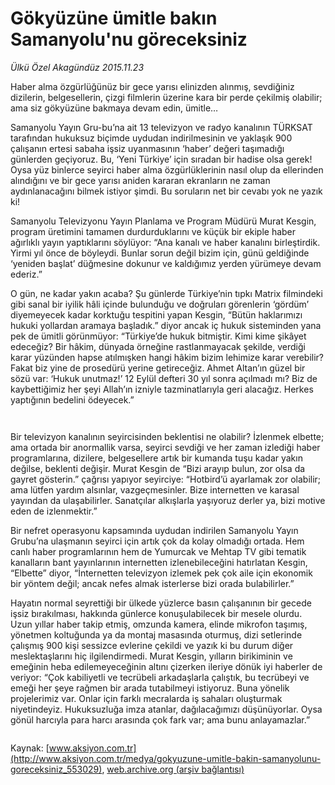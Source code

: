 # Gökyüzüne ümitle bakın Samanyolu'nu göreceksiniz

*Ülkü Özel Akagündüz 2015.11.23*

<div class="pNewsDetailMainContent ctx_content" itemprop="articleBody">
 <p>
  Haber alma özgürlüğünüz bir gece yarısı elinizden alınmış, sevdiğiniz dizilerin, belgesellerin, çizgi filmlerin üzerine kara bir perde çekilmiş olabilir; ama siz gökyüzüne bakmaya devam edin, ümitle…
 </p>
 <p>
  Samanyolu Yayın Gru-bu’na ait 13 televizyon ve radyo kanalının TÜRKSAT tarafından hukuksuz biçimde uydudan indirilmesinin ve yaklaşık 900 çalışanın ertesi sabaha işsiz uyanmasının ‘haber’ değeri taşımadığı günlerden geçiyoruz. Bu, ‘Yeni Türkiye’ için sıradan bir hadise olsa gerek! Oysa yüz binlerce seyirci haber alma özgürlüklerinin nasıl olup da ellerinden alındığını ve bir gece yarısı aniden kararan ekranların ne zaman aydınlanacağını bilmek istiyor şimdi. Bu soruların net bir cevabı yok ne yazık ki!
 </p>
 <p>
  Samanyolu Televizyonu Yayın Planlama ve Program Müdürü Murat Kesgin, program üretimini tamamen durdurduklarını ve küçük bir ekiple haber ağırlıklı yayın yaptıklarını söylüyor: “Ana kanalı ve haber kanalını birleştirdik. Yirmi yıl önce de böyleydi. Bunlar sorun değil bizim için, günü geldiğinde ‘yeniden başlat’ düğmesine dokunur ve kaldığımız yerden yürümeye devam ederiz.”
 </p>
 <p>
  O gün, ne kadar yakın acaba? Şu günlerde Türkiye’nin tıpkı Matrix filmindeki gibi sanal bir iyilik hâli içinde bulunduğu ve doğruları görenlerin ‘gördüm’ diyemeyecek kadar korktuğu tespitini yapan Kesgin, “Bütün haklarımızı hukuki yollardan aramaya başladık.” diyor ancak iç hukuk sisteminden yana pek de ümitli görünmüyor: “Türkiye’de hukuk bitmiştir. Kimi kime şikâyet edeceğiz? Bir hâkim, dünyada örneğine rastlanmayacak şekilde, verdiği karar yüzünden hapse atılmışken hangi hâkim bizim lehimize karar verebilir? Fakat biz yine de prosedürü yerine getireceğiz. Ahmet Altan’ın güzel bir sözü var: ‘Hukuk unutmaz!’ 12 Eylül defteri 30 yıl sonra açılmadı mı? Biz de kaybettiğimiz her şeyi Allah’ın izniyle tazminatlarıyla geri alacağız. Herkes yaptığının bedelini ödeyecek.”
 </p>
 <p>
  <img alt="" src="/web/20151226155313im_/http://www.aksiyon.com.tr/medya/ http:/medya.aksiyon.com.tr/aksiyon/2015/11/23/573207.jpg "/>
 </p>
 <p>
  <img alt="" src="http://web.archive.org/web/20151226155313im_/http://medya.aksiyon.com.tr//aksiyon/2015/11/23/573208.jpg "/>
 </p>
 <p>
  Bir televizyon kanalının seyircisinden beklentisi ne olabilir? İzlenmek elbette; ama ortada bir anormallik varsa, seyirci sevdiği ve her zaman izlediği haber programlarına, dizilere, belgesellere artık bir kumanda tuşu kadar yakın değilse, beklenti değişir. Murat Kesgin de “Bizi arayıp bulun, zor olsa da gayret gösterin.” çağrısı yapıyor seyirciye: “Hotbird’ü ayarlamak zor olabilir; ama lütfen yardım alsınlar, vazgeçmesinler. Bize internetten ve karasal yayından da ulaşabilirler. Sanatçılar alkışlarla yaşıyoruz derler ya, bizi motive eden de izlenmektir.”
 </p>
 <p>
  Bir nefret operasyonu kapsamında uydudan indirilen Samanyolu Yayın Grubu’na ulaşmanın seyirci için artık çok da kolay olmadığı ortada. Hem canlı haber programlarının hem de Yumurcak ve Mehtap TV gibi tematik kanalların bant yayınlarının internetten izlenebileceğini hatırlatan Kesgin, “Elbette” diyor, “İnternetten televizyon izlemek pek çok aile için ekonomik bir yöntem değil; ancak nefes almak isterlerse bizi orada bulabilirler.”
 </p>
 <p>
  Hayatın normal seyrettiği bir ülkede yüzlerce basın çalışanının bir gecede işsiz bırakılması, hakkında günlerce konuşulabilecek bir mesele olurdu. Uzun yıllar haber takip etmiş, omzunda kamera, elinde mikrofon taşımış, yönetmen koltuğunda ya da montaj masasında oturmuş, dizi setlerinde çalışmış 900 kişi sessizce evlerine çekildi ve yazık ki bu durum diğer meslektaşlarını hiç ilgilendirmedi. Murat Kesgin, yılların birikiminin ve emeğinin heba edilemeyeceğinin altını çizerken ileriye dönük iyi haberler de veriyor: “Çok kabiliyetli ve tecrübeli arkadaşlarla çalıştık, bu tecrübeyi ve emeği her şeye rağmen bir arada tutabilmeyi istiyoruz. Buna yönelik projelerimiz var. Onlar için farklı mecralarda iş sahaları oluşturmak niyetindeyiz. Hukuksuzluğa imza atanlar, dağılacağımızı düşünüyorlar. Oysa gönül harcıyla para harcı arasında çok fark var; ama bunu anlayamazlar.”
 </p>
 <p>
  <img alt="" src="http://web.archive.org/web/20151226155313im_/http://medya.aksiyon.com.tr//aksiyon/2015/11/23/573209.jpg "/>
 </p>
</div>


Kaynak: [www.aksiyon.com.tr](http://www.aksiyon.com.tr/medya/gokyuzune-umitle-bakin-samanyolunu-goreceksiniz_553029), [web.archive.org (arşiv bağlantısı)](http://web.archive.org/web/20151226155313/http://www.aksiyon.com.tr/medya/gokyuzune-umitle-bakin-samanyolunu-goreceksiniz_553029)
